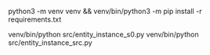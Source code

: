 python3 -m venv venv && venv/bin/python3 -m pip install -r requirements.txt

venv/bin/python src/entity_instance_s0.py
venv/bin/python src/entity_instance_src.py

